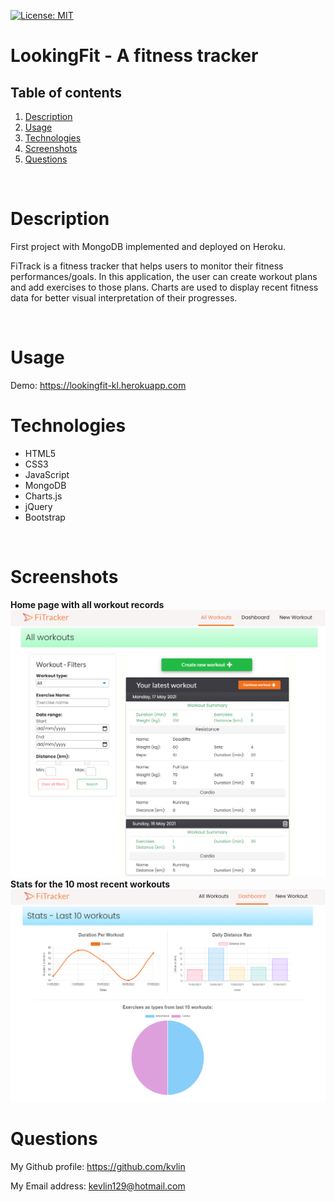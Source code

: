 [![License: MIT](https://img.shields.io/badge/License-MIT-yellow.svg)](https://opensource.org/licenses/MIT)

<h1>LookingFit - A fitness tracker</h1>
<!-- Table of content -->
<h2>Table of contents</h2>

1. [Description](#Description)
2. [Usage](#Usage)
3. [Technologies](#Technologies)
4. [Screenshots](#Screenshots)
5. [Questions](#Questions) 


<br>

<h1>Description</h1>
<p>First project with MongoDB implemented and deployed on Heroku.</p>
<p>FiTrack is a fitness tracker that helps users to monitor their fitness performances/goals. In this application, the user can create workout plans and add exercises to those plans. Charts are used to display recent fitness data for better visual interpretation of their progresses.</p>
<br/>
<h1>Usage</h1>
<span>Demo: <a target="_blank" href="https://lookingfit-kl.herokuapp.com">https://lookingfit-kl.herokuapp.com</a></span>
<br>
<h1>Technologies</h1>
<ul>
<li>HTML5</li>
<li>CSS3</li>
<li>JavaScript</li>
<li>MongoDB</li>
<li>Charts.js</li>
<li>jQuery</li>
<li>Bootstrap</li>
</ul>
<br>
<h1>Screenshots</h1>
<strong>Home page with all workout records</strong>
<img src="./public/images/Home-page-scrn.PNG" alt="All workout records with filter">
<br>
<strong>Stats for the 10 most recent workouts</strong>
<img src="./public/images/Stats-page-scrn.PNG" alt="Stats for the 10 most recent workouts">
<br>
<h1>Questions</h1>
<p><span>My Github profile: </span><a href="https://github.com/klin4994" class="col-12">https://github.com/kvlin</a></p>
<p><span>My Email address: </span><a href = "mailto: kevlin129@hotmail.com">kevlin129@hotmail.com</a></p>
</p>
